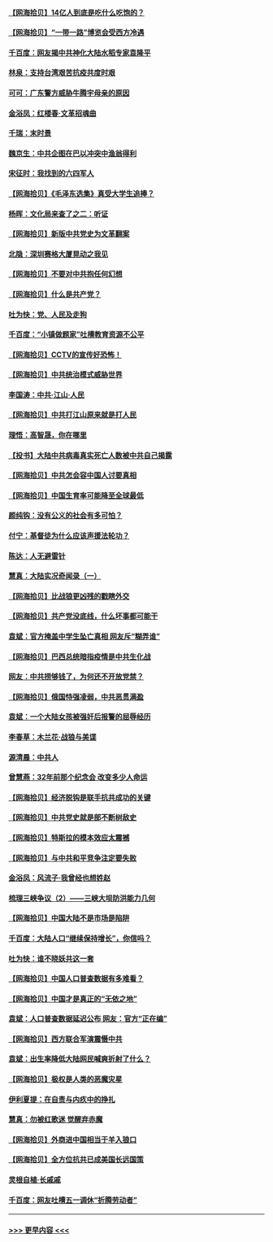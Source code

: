 #### [【网海拾贝】14亿人到底是吃什么吃饱的？](../pages/nsc993/n12974125.md?t=05252002) 
#### [【网海拾贝】“一带一路”博览会受西方冷遇](../pages/nsc993/n12971787.md?t=05252002) 
#### [千百度：网友揭中共神化大陆水稻专家袁隆平](../pages/nsc993/n12971733.md?t=05252002) 
#### [林泉：支持台湾艰苦抗疫共度时艰](../pages/nsc993/n12971350.md?t=05252002) 
#### [可可：广东警方威胁牛腾宇母亲的原因](../pages/nsc993/n12971100.md?t=05252002) 
#### [金浴凤：红楼春·文革招魂曲](../pages/nsc993/n12970354.md?t=05252002) 
#### [千瑞：末时景](../pages/nsc993/n12970337.md?t=05252002) 
#### [魏京生：中共企图在巴以冲突中渔翁得利](../pages/nsc993/n12970286.md?t=05252002) 
#### [宋征时：我找到的六四军人](../pages/nsc993/n12970213.md?t=05252002) 
#### [【网海拾贝】《毛泽东选集》真受大学生追捧？](../pages/nsc993/n12968779.md?t=05252002) 
#### [杨晖：文化局来查了之二：听证](../pages/nsc993/n12966528.md?t=05252002) 
#### [【网海拾贝】新版中共党史为文革翻案](../pages/nsc993/n12967526.md?t=05252002) 
#### [北隐：深圳赛格大厦晃动之我见](../pages/nsc993/n12967393.md?t=05252002) 
#### [【网海拾贝】不要对中共抱任何幻想](../pages/nsc993/n12965222.md?t=05252002) 
#### [【网海拾贝】什么是共产党？](../pages/nsc993/n12962781.md?t=05252002) 
#### [吐为快：党、人民及走狗](../pages/nsc993/n12962747.md?t=05252002) 
#### [千百度：“小镇做题家”吐槽教育资源不公平](../pages/nsc993/n12962705.md?t=05252002) 
#### [【网海拾贝】CCTV的宣传好恐怖！](../pages/nsc993/n12959984.md?t=05252002) 
#### [【网海拾贝】中共统治模式威胁世界](../pages/nsc993/n12957622.md?t=05252002) 
#### [李国涛：中共‧江山‧人民](../pages/nsc993/n12957502.md?t=05252002) 
#### [【网海拾贝】中共打江山原来就是打人民](../pages/nsc993/n12954345.md?t=05252002) 
#### [理悟：高智晟，你在哪里](../pages/nsc993/n12953115.md?t=05252002) 
#### [【投书】大陆中共病毒真实死亡人数被中共自己揭露](../pages/nsc993/n12953050.md?t=05252002) 
#### [【网海拾贝】中共怎会容中国人讨要真相](../pages/nsc993/n12952161.md?t=05252002) 
#### [【网海拾贝】中国生育率可能降至全球最低](../pages/nsc993/n12948793.md?t=05252002) 
#### [颜纯钩：没有公义的社会有多可怕？](../pages/nsc993/n12947626.md?t=05252002) 
#### [付宁：基督徒为什么应该声援法轮功？](../pages/nsc993/n12947233.md?t=05252002) 
#### [陈达：人无避雷针](../pages/nsc993/n12947098.md?t=05252002) 
#### [慧真：大陆实况奇闻录（一）](../pages/nsc993/n12945811.md?t=05252002) 
#### [【网海拾贝】比战狼更凶残的戳瞎外交](../pages/nsc993/n12945717.md?t=05252002) 
#### [【网海拾贝】共产党没底线，什么坏事都可能干](../pages/nsc993/n12942090.md?t=05252002) 
#### [袁斌：官方掩盖中学生坠亡真相 网友斥“糊弄谁”](../pages/nsc993/n12942029.md?t=05252002) 
#### [【网海拾贝】巴西总统暗指疫情是中共生化战](../pages/nsc993/n12938999.md?t=05252002) 
#### [网友：中共捞够钱了，为何还不开放党禁？](../pages/nsc993/n12938952.md?t=05252002) 
#### [【网海拾贝】俄国恃强凌弱，中共恶贯满盈](../pages/nsc993/n12936626.md?t=05252002) 
#### [袁斌：一个大陆女孩被强奸后报警的屈辱经历](../pages/nsc993/n12936547.md?t=05252002) 
#### [李春草：木兰花·战狼与美谍](../pages/nsc993/n12935995.md?t=05252002) 
#### [源清晨：中共人](../pages/nsc993/n12935589.md?t=05252002) 
#### [曾慧燕：32年前那个纪念会 改变多少人命运](../pages/nsc993/n12934233.md?t=05252002) 
#### [【网海拾贝】经济脱钩是联手抗共成功的关键](../pages/nsc993/n12934176.md?t=05252002) 
#### [【网海拾贝】中共党史就是部不断树敌史](../pages/nsc993/n12932844.md?t=05252002) 
#### [【网海拾贝】特斯拉的模本效应太震撼](../pages/nsc993/n12925626.md?t=05252002) 
#### [【网海拾贝】与中共和平竞争注定要失败](../pages/nsc993/n12923326.md?t=05252002) 
#### [金浴凤：风流子‧我曾经也想姓赵](../pages/nsc993/n12920911.md?t=05252002) 
#### [梳理三峡争议（2）——三峡大坝防洪能力几何](../pages/nsc993/n12920173.md?t=05252002) 
#### [【网海拾贝】中国大陆不是市场是陷阱](../pages/nsc993/n12920143.md?t=05252002) 
#### [千百度：大陆人口“继续保持增长”，你信吗？](../pages/nsc993/n12918946.md?t=05252002) 
#### [吐为快：谁不晓妖共这一套](../pages/nsc993/n12918941.md?t=05252002) 
#### [【网海拾贝】中国人口普查数据有多难看？](../pages/nsc993/n12917822.md?t=05252002) 
#### [【网海拾贝】中国才是真正的“无依之地”](../pages/nsc993/n12915845.md?t=05252002) 
#### [袁斌：人口普查数据延迟公布 网友：官方“正在编”](../pages/nsc993/n12915748.md?t=05252002) 
#### [【网海拾贝】西方联合军演震慑中共](../pages/nsc993/n12913466.md?t=05252002) 
#### [袁斌：出生率降低大陆网民喊爽折射了什么？](../pages/nsc993/n12913365.md?t=05252002) 
#### [【网海拾贝】极权是人类的恶魔灾星](../pages/nsc993/n12910697.md?t=05252002) 
#### [伊利夏提：在自责与内疚中的挣扎](../pages/nsc993/n12910493.md?t=05252002) 
#### [慧真：勿被红歌迷 觉醒弃赤魔](../pages/nsc993/n12910485.md?t=05252002) 
#### [【网海拾贝】外商进中国相当于羊入狼口](../pages/nsc993/n12908274.md?t=05252002) 
#### [【网海拾贝】全方位抗共已成美国长远国策](../pages/nsc993/n12906878.md?t=05252002) 
#### [灵根自植‧长戚戚](../pages/nsc993/n12905585.md?t=05252002) 
#### [千百度：网友吐槽五一调休“折腾劳动者”](../pages/nsc993/n12905934.md?t=05252002) 

----
#### [ >>> 更早内容 <<< ](../indexes/nsc993-earlier.md)
